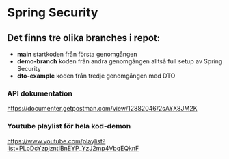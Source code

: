 # Spring Security
## Det finns tre olika branches i repot:
- **main** startkoden från första genomgången
- **demo-branch** koden från andra genomgången alltså full setup av Spring Security
- **dto-example** koden från tredje genomgången med DTO

### API dokumentation
https://documenter.getpostman.com/view/12882046/2sAYX8JM2K

### Youtube playlist för hela kod-demon
https://www.youtube.com/playlist?list=PLpDcYzpjzntIBnEYP_YzJ2mp4VbqEQknF

